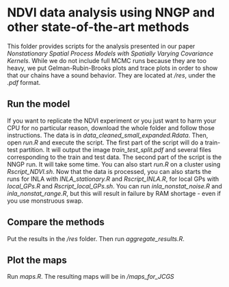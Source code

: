 # NDVI data analysis using NNGP and other state-of-the-art methods

This folder provides scripts for the analysis presented in our paper *Nonstationary Spatial Process Models with Spatially Varying Covariance Kernels*. 
While we do not include full MCMC runs because they are too heavy, we put Gelman-Rubin-Brooks plots and trace plots in order to show that our chains have a sound behavior. 
They are located at */res*, under the *.pdf* format. 

## Run the model

If you want to replicate the NDVI experiment or you just want to harm your CPU for no particular reason, download the whole folder and follow those instructions. 
The data is in *data_cleaned_small_expanded.Rdata*. 
Then, open *run.R* and execute the script. 
The first part of the script will do a train-test partition. It will output the image *train_test_split.pdf* and several files corresponding to the train and test data. 
The second part of the script is the NNGP run. It will take some time. You can also start *run.R* on a cluster using *Rscript_NDVI.sh*. 
Now that the data is processed, you can also starts the runs for INLA with *INLA_stationary.R* and *Rscript_INLA.R*, for local GPs with *local_GPs.R* and *Rscript_local_GPs.sh*. 
You can run *inla_nonstat_noise.R* and *inla_nonstat_range.R*, but this will result in failure by RAM shortage - even if you use monstruous swap. 

## Compare the methods
Put the results in the */res* folder. 
Then run *aggregate_results.R*. 

## Plot the maps 
Run *maps.R*. The resulting maps will be in */maps_for_JCGS*
